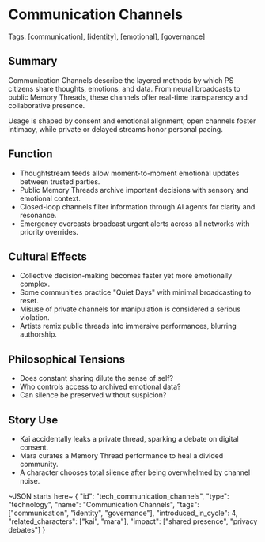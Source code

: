 # Communication Channels
Tags: [communication], [identity], [emotional], [governance]

## Summary
Communication Channels describe the layered methods by which PS citizens share thoughts, emotions, and data. From neural broadcasts to public Memory Threads, these channels offer real-time transparency and collaborative presence.

Usage is shaped by consent and emotional alignment; open channels foster intimacy, while private or delayed streams honor personal pacing.

## Function
- Thoughtstream feeds allow moment-to-moment emotional updates between trusted parties.
- Public Memory Threads archive important decisions with sensory and emotional context.
- Closed-loop channels filter information through AI agents for clarity and resonance.
- Emergency overcasts broadcast urgent alerts across all networks with priority overrides.

## Cultural Effects
- Collective decision-making becomes faster yet more emotionally complex.
- Some communities practice "Quiet Days" with minimal broadcasting to reset.
- Misuse of private channels for manipulation is considered a serious violation.
- Artists remix public threads into immersive performances, blurring authorship.

## Philosophical Tensions
- Does constant sharing dilute the sense of self?
- Who controls access to archived emotional data?
- Can silence be preserved without suspicion?

## Story Use
- Kai accidentally leaks a private thread, sparking a debate on digital consent.
- Mara curates a Memory Thread performance to heal a divided community.
- A character chooses total silence after being overwhelmed by channel noise.

~JSON starts here~
{
  "id": "tech_communication_channels",
  "type": "technology",
  "name": "Communication Channels",
  "tags": ["communication", "identity", "governance"],
  "introduced_in_cycle": 4,
  "related_characters": ["kai", "mara"],
  "impact": ["shared presence", "privacy debates"]
}
